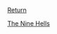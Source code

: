 [Return](World%20&%20Information/Pantheon%20Overview.md)

[The Nine Hells](World%20&%20Information/Planes%20of%20Existence/The%20Nine%20Hells.md)